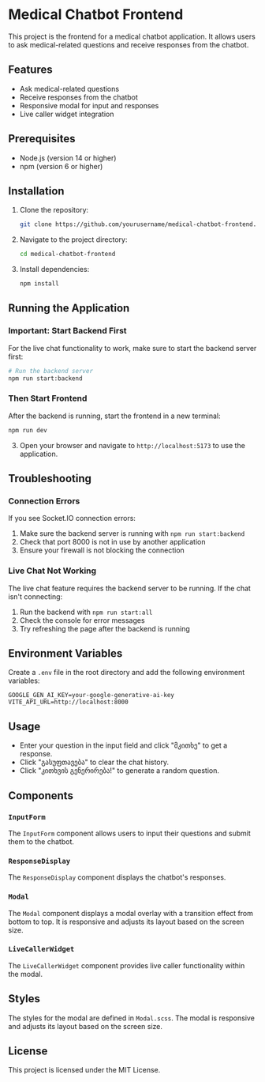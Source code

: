 # Medical Chatbot Frontend

This project is the frontend for a medical chatbot application. It allows users to ask medical-related questions and receive responses from the chatbot.

## Features

- Ask medical-related questions
- Receive responses from the chatbot
- Responsive modal for input and responses
- Live caller widget integration

## Prerequisites

- Node.js (version 14 or higher)
- npm (version 6 or higher)

## Installation

1. Clone the repository:
   ```sh
   git clone https://github.com/yourusername/medical-chatbot-frontend.git
   ```
2. Navigate to the project directory:
   ```sh
   cd medical-chatbot-frontend
   ```
3. Install dependencies:
   ```sh
   npm install
   ```

## Running the Application

### Important: Start Backend First
For the live chat functionality to work, make sure to start the backend server first:

```bash
# Run the backend server
npm run start:backend
```

### Then Start Frontend
After the backend is running, start the frontend in a new terminal:

```bash
npm run dev
```

3. Open your browser and navigate to `http://localhost:5173` to use the application.

## Troubleshooting

### Connection Errors
If you see Socket.IO connection errors:
1. Make sure the backend server is running with `npm run start:backend`
2. Check that port 8000 is not in use by another application
3. Ensure your firewall is not blocking the connection

### Live Chat Not Working
The live chat feature requires the backend server to be running. If the chat isn't connecting:
1. Run the backend with `npm run start:all`
2. Check the console for error messages
3. Try refreshing the page after the backend is running

## Environment Variables

Create a `.env` file in the root directory and add the following environment variables:

```
GOOGLE_GEN_AI_KEY=your-google-generative-ai-key
VITE_API_URL=http://localhost:8000
```

## Usage

- Enter your question in the input field and click "მკითხე" to get a response.
- Click "გასუფთავება" to clear the chat history.
- Click "კითხვის გენერირება!" to generate a random question.

## Components

### `InputForm`

The `InputForm` component allows users to input their questions and submit them to the chatbot.

### `ResponseDisplay`

The `ResponseDisplay` component displays the chatbot's responses.

### `Modal`

The `Modal` component displays a modal overlay with a transition effect from bottom to top. It is responsive and adjusts its layout based on the screen size.

### `LiveCallerWidget`

The `LiveCallerWidget` component provides live caller functionality within the modal.

## Styles

The styles for the modal are defined in `Modal.scss`. The modal is responsive and adjusts its layout based on the screen size.

## License

This project is licensed under the MIT License.
